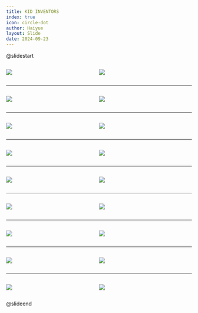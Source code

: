 ```yaml
---
title: KID INVENTORS
index: true
icon: circle-dot
author: Haiyue
layout: Slide
date: 2024-09-23
---
```

 
@slidestart

<div style="display:flex">
<div style="flex:1">

![](https://raw.githubusercontent.com/yclord/reading/refs/heads/master/english/Level-T/KID%20INVENTORS/001.webp)
</div>
<div style="flex:1">

![](https://raw.githubusercontent.com/yclord/reading/refs/heads/master/english/Level-T/KID%20INVENTORS/002.webp)
</div>
</div>

---

<div style="display:flex">
<div style="flex:1">

![](https://raw.githubusercontent.com/yclord/reading/refs/heads/master/english/Level-T/KID%20INVENTORS/003.webp)
</div>
<div style="flex:1">

![](https://raw.githubusercontent.com/yclord/reading/refs/heads/master/english/Level-T/KID%20INVENTORS/004.webp)
</div>
</div>

---

<div style="display:flex">
<div style="flex:1">

![](https://raw.githubusercontent.com/yclord/reading/refs/heads/master/english/Level-T/KID%20INVENTORS/005.webp)
</div>
<div style="flex:1">

![](https://raw.githubusercontent.com/yclord/reading/refs/heads/master/english/Level-T/KID%20INVENTORS/006.webp)
</div>
</div>

---

<div style="display:flex">
<div style="flex:1">

![](https://raw.githubusercontent.com/yclord/reading/refs/heads/master/english/Level-T/KID%20INVENTORS/007.webp)
</div>
<div style="flex:1">

![](https://raw.githubusercontent.com/yclord/reading/refs/heads/master/english/Level-T/KID%20INVENTORS/008.webp)
</div>
</div>

---

<div style="display:flex">
<div style="flex:1">

![](https://raw.githubusercontent.com/yclord/reading/refs/heads/master/english/Level-T/KID%20INVENTORS/009.webp)
</div>
<div style="flex:1">

![](https://raw.githubusercontent.com/yclord/reading/refs/heads/master/english/Level-T/KID%20INVENTORS/010.webp)
</div>
</div>

---

<div style="display:flex">
<div style="flex:1">

![](https://raw.githubusercontent.com/yclord/reading/refs/heads/master/english/Level-T/KID%20INVENTORS/011.webp)
</div>
<div style="flex:1">

![](https://raw.githubusercontent.com/yclord/reading/refs/heads/master/english/Level-T/KID%20INVENTORS/012.webp)
</div>
</div>

---

<div style="display:flex">
<div style="flex:1">

![](https://raw.githubusercontent.com/yclord/reading/refs/heads/master/english/Level-T/KID%20INVENTORS/013.webp)
</div>
<div style="flex:1">

![](https://raw.githubusercontent.com/yclord/reading/refs/heads/master/english/Level-T/KID%20INVENTORS/014.webp)
</div>
</div>

---

<div style="display:flex">
<div style="flex:1">

![](https://raw.githubusercontent.com/yclord/reading/refs/heads/master/english/Level-T/KID%20INVENTORS/015.webp)
</div>
<div style="flex:1">

![](https://raw.githubusercontent.com/yclord/reading/refs/heads/master/english/Level-T/KID%20INVENTORS/016.webp)
</div>
</div>

---

<div style="display:flex">
<div style="flex:1">

![](https://raw.githubusercontent.com/yclord/reading/refs/heads/master/english/Level-T/KID%20INVENTORS/017.webp)
</div>
<div style="flex:1">

![](https://raw.githubusercontent.com/yclord/reading/refs/heads/master/english/Level-T/KID%20INVENTORS/018.webp)
</div>
</div>

@slideend
